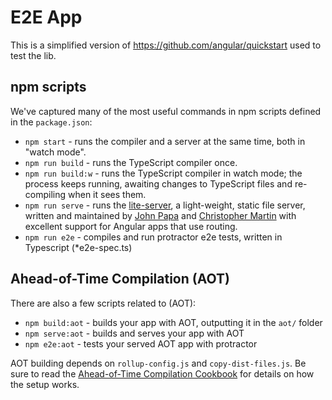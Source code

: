# E2E App

This is a simplified version of https://github.com/angular/quickstart used to test the lib.

## npm scripts

We've captured many of the most useful commands in npm scripts defined in the `package.json`:

* `npm start` - runs the compiler and a server at the same time, both in "watch mode".
* `npm run build` - runs the TypeScript compiler once.
* `npm run build:w` - runs the TypeScript compiler in watch mode; the process keeps running, awaiting changes to TypeScript files and re-compiling when it sees them.
* `npm run serve` - runs the [lite-server](https://www.npmjs.com/package/lite-server), a light-weight, static file server, written and maintained by
[John Papa](https://github.com/johnpapa) and
[Christopher Martin](https://github.com/cgmartin)
with excellent support for Angular apps that use routing.
* `npm run e2e` - compiles and run protractor e2e tests, written in Typescript (*e2e-spec.ts)

## Ahead-of-Time Compilation (AOT)

There are also a few scripts related to (AOT):
* `npm build:aot` - builds your app with AOT, outputting it in the `aot/` folder
* `npm serve:aot` - builds and serves your app with AOT
* `npm e2e:aot` - tests your served AOT app with protractor

AOT building depends on `rollup-config.js` and `copy-dist-files.js`.
Be sure to read the [Ahead-of-Time Compilation Cookbook](https://angular.io/docs/ts/latest/cookbook/aot-compiler.html)
for details on how the setup works.
